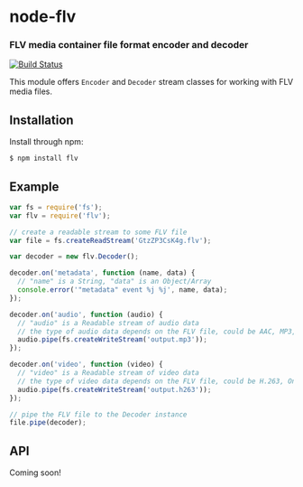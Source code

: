 node-flv
========
### FLV media container file format encoder and decoder
[![Build Status](https://secure.travis-ci.org/TooTallNate/node-flv.png)](http://travis-ci.org/TooTallNate/node-flv)

This module offers `Encoder` and `Decoder` stream classes for working with FLV
media files.


Installation
------------

Install through npm:

``` bash
$ npm install flv
```


Example
-------


``` javascript
var fs = require('fs');
var flv = require('flv');

// create a readable stream to some FLV file
var file = fs.createReadStream('GtzZP3CsK4g.flv');

var decoder = new flv.Decoder();

decoder.on('metadata', function (name, data) {
  // "name" is a String, "data" is an Object/Array
  console.error('"metadata" event %j %j', name, data);
});

decoder.on('audio', function (audio) {
  // "audio" is a Readable stream of audio data
  // the type of audio data depends on the FLV file, could be AAC, MP3, etc.
  audio.pipe(fs.createWriteStream('output.mp3'));
});

decoder.on('video', function (video) {
  // "video" is a Readable stream of video data
  // the type of video data depends on the FLV file, could be H.263, On2 VP6, etc.
  audio.pipe(fs.createWriteStream('output.h263'));
});

// pipe the FLV file to the Decoder instance
file.pipe(decoder);
```


API
---

Coming soon!
